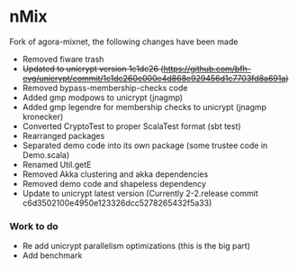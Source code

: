 # nMix

Fork of agora-mixnet, the following changes have been made

* Removed fiware trash
* ~~Updated to unicrypt version 1c1dc26 (https://github.com/bfh-evg/unicrypt/commit/1c1dc260e000e4d868e929456d1c7703fd8a691a)~~
* Removed bypass-membership-checks code
* Added gmp modpows to unicrypt (jnagmp)
* Added gmp legendre for membership checks to unicrypt (jnagmp kronecker)
* Converted CryptoTest to proper ScalaTest format (sbt test)
* Rearranged packages
* Separated demo code into its own package (some trustee code in Demo.scala)
* Renamed Util.getE
* Removed Akka clustering and akka dependencies
* Removed demo code and shapeless dependency
* Update to unicrypt latest version (Currently 2-2.release commit c6d3502100e4950e123326dcc5278265432f5a33)

### Work to do

* Re add unicrypt parallelism optimizations (this is the big part)
* Add benchmark